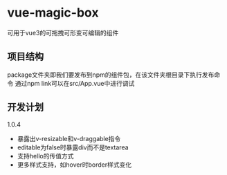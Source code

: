 # vue-magic-box
可用于vue3的可拖拽可形变可编辑的组件
## 项目结构
package文件夹即我们要发布到npm的组件包，在该文件夹根目录下执行发布命令
通过npm link可以在src/App.vue中进行调试
## 开发计划
1.0.4
- 暴露出v-resizable和v-draggable指令
- editable为false时暴露div而不是textarea
- 支持<MagicBox>hello</MagicBox>的传值方式
- 更多样式支持，如hover时border样式变化